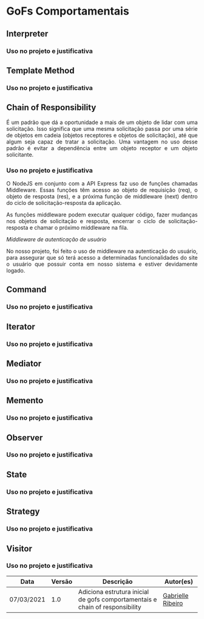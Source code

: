 # GoFs Comportamentais

## Interpreter

### Uso no projeto e justificativa

## Template Method

### Uso no projeto e justificativa

## Chain of Responsibility

<p align="justify">É um padrão que dá a oportunidade a mais de um objeto de lidar com uma solicitação. Isso significa que uma mesma solicitação passa por uma série de objetos em cadeia (objetos receptores e objetos de solicitação), até que algum seja capaz de tratar a solicitação. Uma vantagem no uso desse padrão é evitar a dependência entre um objeto receptor e um objeto solicitante. </p>

### Uso no projeto e justificativa

<p align="justify">O NodeJS em conjunto com a API Express faz uso de funções chamadas Middleware. Essas funções têm acesso ao objeto de requisição (req), o objeto de resposta (res), e a próxima função de middleware (next) dentro do ciclo de solicitação-resposta da aplicação. </p>

<p align="justify">As funções middleware podem executar qualquer código, fazer mudanças nos objetos de solicitação e resposta, encerrar o ciclo de solicitação-resposta e chamar o próximo middleware na fila. </p>

*Middleware de autenticação de usuário*
    
<p align="justify">No nosso projeto, foi feito o uso de middleware na autenticação do usuário, para assegurar que só terá acesso a determinadas funcionalidades do site o usuário que possuir conta em nosso sistema e estiver devidamente logado. </p>

## Command

### Uso no projeto e justificativa

## Iterator 

### Uso no projeto e justificativa

## Mediator

### Uso no projeto e justificativa

## Memento

### Uso no projeto e justificativa

## Observer

### Uso no projeto e justificativa

## State

### Uso no projeto e justificativa

## Strategy

### Uso no projeto e justificativa

## Visitor

### Uso no projeto e justificativa

| Data | Versão | Descrição | Autor(es) |
|------|------|------|------|
|07/03/2021|1.0|Adiciona estrutura inicial de gofs comportamentais e chain of responsibility|[Gabrielle Ribeiro](https://github.com/Gabrielle-Ribeiro)|